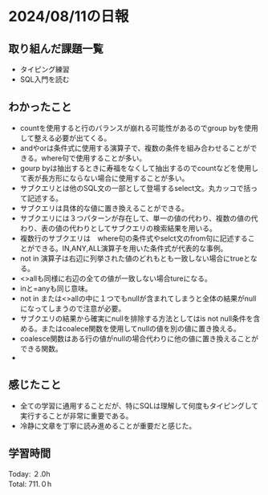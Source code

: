# 2024/08/11の日報
## 取り組んだ課題一覧
* タイピング練習
* SQL入門を読む
## わかったこと
* countを使用すると行のバランスが崩れる可能性があるのでgroup byを使用して整える必要が出てくる。
* andやorは条件式に使用する演算子で、複数の条件を組み合わせることができる。where句で使用することが多い。
* gourp byは抽出するときに寿福をなくして抽出するのでcountなどを使用して表が長方形にならない場合に使用することが多い。
* サブクエリとは他のSQL文の一部として登場するselect文。丸カッコで括って記述する。
* サブクエリは具体的な値に置き換えることができる。
* サブクエリには３つパターンが存在して、単一の値の代わり、複数の値の代わり、表の値の代わりとしてサブクエリの検索結果を用いる。
* 複数行のサブクエリは　where句の条件式やselct文のfrom句に記述することができる。IN,ANY,ALL演算子を用いた条件式が代表的な事例。
* not in 演算子は右辺に列挙された値のどれもとも一致しない場合にtrueとなる。
* <>allも同様に右辺の全ての値が一致しない場合tureになる。
* inと=anyも同じ意味。
* not in または<>allの中に１つでもnullが含まれてしまうと全体の結果がnullになってしまうので注意が必要。
* サブクエリの結果から確実にnullを排除する方法としてはis not null条件を含める。またはcoalece関数を使用してnullの値を別の値に置き換える。
* coalesce関数はある行の値がnullの場合代わりに他の値に置き換えることができる関数。
* 
## 感じたこと
* 全ての学習に通用することだが、特にSQLは理解して何度もタイピングして実行することが非常に重要である。
* 冷静に文章を丁寧に読み進めることが重要だと感じた。
## 学習時間
Today: ２.0h<br>
Total: 711.０h
